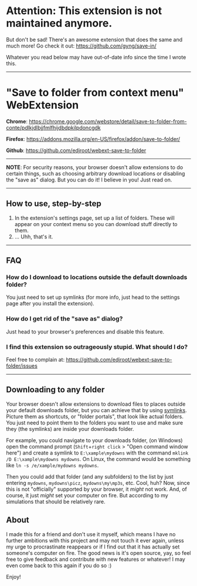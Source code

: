 # Attention: This extension is not maintained anymore.

But don't be sad! There's an awesome extension that does the same and much more! Go check it out: https://github.com/gyng/save-in/

Whatever you read below may have out-of-date info since the time I wrote this.

---

# "Save to folder from context menu" WebExtension

**Chrome**: https://chrome.google.com/webstore/detail/save-to-folder-from-conte/pdlkjdlbjjfmlfhijdbdpkilpdoncgdk

**Firefox**: https://addons.mozilla.org/en-US/firefox/addon/save-to-folder/

**Github**: https://github.com/edjroot/webext-save-to-folder

---

**NOTE**: For security reasons, your browser doesn't allow extensions to do certain things, such as choosing arbitrary download locations or disabling the "save as" dialog. But you can do it! I believe in you! Just read on.

---

## How to use, step-by-step
1. In the extension's settings page, set up a list of folders. These will appear on your context menu so you can download stuff directly to them.
2. ... Uhh, that's it.

---

## FAQ

### How do I download to locations outside the default downloads folder?
You just need to set up symlinks (for more info, just head to the settings page after you install the extension).

### How do I get rid of the "save as" dialog?
Just head to your browser's preferences and disable this feature.

### I find this extension so outrageously stupid. What should I do?
Feel free to complain at:
https://github.com/edjroot/webext-save-to-folder/issues

---

## Downloading to any folder
Your browser doesn't allow extensions to download files to places outside your default downloads folder, but you can achieve that by using [symlinks](https://en.wikipedia.org/wiki/Symbolic_link). Picture them as shortcuts, or "folder portals", that look like actual folders. You just need to point them to the folders you want to use and make sure they (the symlinks) are inside your downloads folder.

For example, you could navigate to your downloads folder, (on Windows) open the command prompt (`Shift`+`right click` > "Open command window here") and create a symlink to `E:\xample\mydowns` with the command `mklink /D E:\xample\mydowns mydowns`. On Linux, the command would be something like `ln -s /e/xample/mydowns mydowns`.

Then you could add that folder (and any subfolders) to the list by just entering `mydowns`, `mydowns\picz`, `mydowns\my\mp3s`, etc. Cool, huh? Now, since this is not "officially" supported by your browser, it *might* not work. And, of course, it just *might* set your computer on fire. But according to my simulations that should be relatively rare.

## About
I made this for a friend and don't use it myself, which means I have no further ambitions with this project and may not touch it ever again, unless my urge to procrastinate reappears or if I find out that it has actually set someone's computer on fire. The good news is it's open source, yay, so feel free to give feedback and contribute with new features or whatever! I may even come back to this again if you do so :)

Enjoy!
